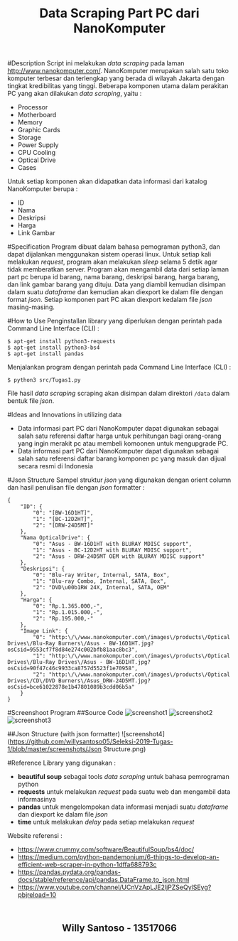 <h1 align="center">
  <br>
  Data Scraping Part PC dari NanoKomputer
  <br>
  <br>
</h1>


#Description
Script ini melakukan _data scraping_ pada laman http://www.nanokomputer.com/. NanoKomputer merupakan salah satu toko komputer terbesar dan terlengkap yang berada di wilayah Jakarta dengan tingkat kredibilitas yang tinggi. Beberapa komponen utama dalam perakitan PC yang akan dilakukan _data scraping_, yaitu :
- Processor
- Motherboard
- Memory
- Graphic Cards
- Storage
- Power Supply
- CPU Cooling
- Optical Drive
- Cases

Untuk setiap komponen akan didapatkan data informasi dari katalog NanoKomputer berupa :
- ID
- Nama
- Deskripsi
- Harga
- Link Gambar


#Specification
Program dibuat dalam bahasa pemograman python3, dan dapat dijalankan menggunakan sistem operasi linux. Untuk setiap kali melakukan _request_, program akan melakukan _sleep_ selama 5 detik agar tidak memberatkan server. Program akan mengambil data dari setiap laman part pc berupa id barang, nama barang, deskripsi barang, harga barang, dan link gambar barang yang dituju. Data yang diambil kemudian disimpan dalam suatu _dataframe_ dan kemudian akan diexport ke dalam file dengan format _json_. Setiap komponen part PC akan diexport kedalam file _json_ masing-masing.


#How to Use
Penginstallan library yang diperlukan dengan perintah pada Command Line Interface (CLI) :
```
$ apt-get install python3-requests
$ apt-get install python3-bs4
$ apt-get install pandas
```

Menjalankan program dengan perintah pada Command Line Interface (CLI) :
```
$ python3 src/Tugas1.py
```

File hasil _data scraping_ scraping akan disimpan dalam direktori ```/data``` dalam bentuk file _json_.


#Ideas and Innovations in utilizing data
- Data informasi part PC dari NanoKomputer dapat digunakan sebagai salah satu referensi daftar harga untuk perhitungan bagi orang-orang yang ingin merakit pc atau membeli komoonen untuk mengupgrade PC.
- Data informasi part PC dari NanoKomputer dapat digunakan sebagai salah satu referensi daftar barang komponen pc yang masuk dan dijual secara resmi di Indonesia


#Json Structure
Sampel struktur _json_ yang digunakan dengan orient column dan hasil penulisan file dengan _json_ formatter :
```
{
    "ID": {
        "0": "[BW-16D1HT]",
        "1": "[BC-12D2HT]",
        "2": "[DRW-24D5MT]"
    },
    "Nama OpticalDrive": {
        "0": "Asus - BW-16D1HT with BLURAY MDISC support",
        "1": "Asus - BC-12D2HT with BLURAY MDISC support",
        "2": "Asus - DRW-24D5MT OEM with BLURAY MDISC support"
    },
    "Deskripsi": {
        "0": "Blu-ray Writer, Internal, SATA, Box",
        "1": "Blu-ray Combo, Internal, SATA, Box",
        "2": "DVD\u00b1RW 24X, Internal, SATA, OEM"
    },
    "Harga": {
        "0": "Rp.1.365.000,-",
        "1": "Rp.1.015.000,-",
        "2": "Rp.195.000,-"
    },
    "Image Link": {
        "0": "http:\/\/www.nanokomputer.com\/images\/products\/Optical Drives\/Blu-Ray Burners\/Asus - BW-16D1HT.jpg?osCsid=9553cf7f8d84e274c002bfb81aac8bc3",
        "1": "http:\/\/www.nanokomputer.com\/images\/products\/Optical Drives\/Blu-Ray Drives\/Asus - BW-16D1HT.jpg?osCsid=90f47c46c9933ca8757d5523f1e70958",
        "2": "http:\/\/www.nanokomputer.com\/images\/products\/Optical Drives\/CD\/DVD Burners\/Asus_DRW-24D5MT.jpg?osCsid=bce61022878e1b47801089b3cdd06b5a"
    }
}
```


#Screenshoot Program
##Source Code
![screenshot1](https://github.com/willysantoso05/Seleksi-2019-Tugas-1/blob/master/screenshots/Code1.png)
![screenshot2](https://github.com/willysantoso05/Seleksi-2019-Tugas-1/blob/master/screenshots/Code2.png)
![screenshot3](https://github.com/willysantoso05/Seleksi-2019-Tugas-1/blob/master/screenshots/Code3.png)

##Json Structure (with json formatter)
![screenshot4](https://github.com/willysantoso05/Seleksi-2019-Tugas-1/blob/master/screenshots/Json Structure.png)


#Reference
Library yang digunakan :
- __beautiful soup__  sebagai tools _data scraping_ untuk bahasa pemrograman python
- __requests__  untuk melakukan _request_ pada suatu web dan mengambil data informasinya  
- __pandas__  untuk mengelompokan data informasi menjadi suatu _dataframe_ dan diexport ke dalam file _json_
- __time__  untuk melakukan _delay_ pada setiap melakukan _request_

Website referensi :
- https://www.crummy.com/software/BeautifulSoup/bs4/doc/
- https://medium.com/python-pandemonium/6-things-to-develop-an-efficient-web-scraper-in-python-1dffa688793c
- https://pandas.pydata.org/pandas-docs/stable/reference/api/pandas.DataFrame.to_json.html
- https://www.youtube.com/channel/UCnVzApLJE2ljPZSeQylSEyg?pbjreload=10


<h2 align="center">
  <br>
  Willy Santoso - 13517066
  <br>
  <br>
</h2>